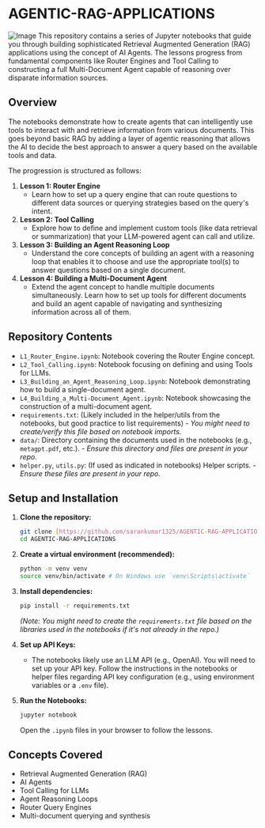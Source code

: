 # AGENTIC-RAG-APPLICATIONS

![Image](https://github.com/user-attachments/assets/f768da0e-aad5-43ab-b1ba-a2116ddae63e)
This repository contains a series of Jupyter notebooks that guide you through building sophisticated Retrieval Augmented Generation (RAG) applications using the concept of AI Agents. The lessons progress from fundamental components like Router Engines and Tool Calling to constructing a full Multi-Document Agent capable of reasoning over disparate information sources.

## Overview

The notebooks demonstrate how to create agents that can intelligently use tools to interact with and retrieve information from various documents. This goes beyond basic RAG by adding a layer of agentic reasoning that allows the AI to decide the best approach to answer a query based on the available tools and data.

The progression is structured as follows:

1.  **Lesson 1: Router Engine**
    * Learn how to set up a query engine that can route questions to different data sources or querying strategies based on the query's intent.
2.  **Lesson 2: Tool Calling**
    * Explore how to define and implement custom tools (like data retrieval or summarization) that your LLM-powered agent can call and utilize.
3.  **Lesson 3: Building an Agent Reasoning Loop**
    * Understand the core concepts of building an agent with a reasoning loop that enables it to choose and use the appropriate tool(s) to answer questions based on a single document.
4.  **Lesson 4: Building a Multi-Document Agent**
    * Extend the agent concept to handle multiple documents simultaneously. Learn how to set up tools for different documents and build an agent capable of navigating and synthesizing information across all of them.

## Repository Contents

* `L1_Router_Engine.ipynb`: Notebook covering the Router Engine concept.
* `L2_Tool_Calling.ipynb`: Notebook focusing on defining and using Tools for LLMs.
* `L3_Building_an_Agent_Reasoning_Loop.ipynb`: Notebook demonstrating how to build a single-document agent.
* `L4_Building_a_Multi-Document_Agent.ipynb`: Notebook showcasing the construction of a multi-document agent.
* `requirements.txt`: (Likely included in the helper/utils from the notebooks, but good practice to list requirements) - *You might need to create/verify this file based on notebook imports.*
* `data/`: Directory containing the documents used in the notebooks (e.g., `metagpt.pdf`, etc.). - *Ensure this directory and files are present in your repo.*
* `helper.py`, `utils.py`: (If used as indicated in notebooks) Helper scripts. - *Ensure these files are present in your repo.*

## Setup and Installation

1.  **Clone the repository:**
    ```bash
    git clone [https://github.com/sarankumar1325/AGENTIC-RAG-APPLICATIONS.git](https://github.com/sarankumar1325/AGENTIC-RAG-APPLICATIONS.git)
    cd AGENTIC-RAG-APPLICATIONS
    ```
2.  **Create a virtual environment (recommended):**
    ```bash
    python -m venv venv
    source venv/bin/activate # On Windows use `venv\Scripts\activate`
    ```
3.  **Install dependencies:**
    ```bash
    pip install -r requirements.txt
    ```
    *(Note: You might need to create the `requirements.txt` file based on the libraries used in the notebooks if it's not already in the repo.)*
4.  **Set up API Keys:**
    * The notebooks likely use an LLM API (e.g., OpenAI). You will need to set up your API key. Follow the instructions in the notebooks or helper files regarding API key configuration (e.g., using environment variables or a `.env` file).

5.  **Run the Notebooks:**
    ```bash
    jupyter notebook
    ```
    Open the `.ipynb` files in your browser to follow the lessons.

## Concepts Covered

* Retrieval Augmented Generation (RAG)
* AI Agents
* Tool Calling for LLMs
* Agent Reasoning Loops
* Router Query Engines
* Multi-document querying and synthesis
